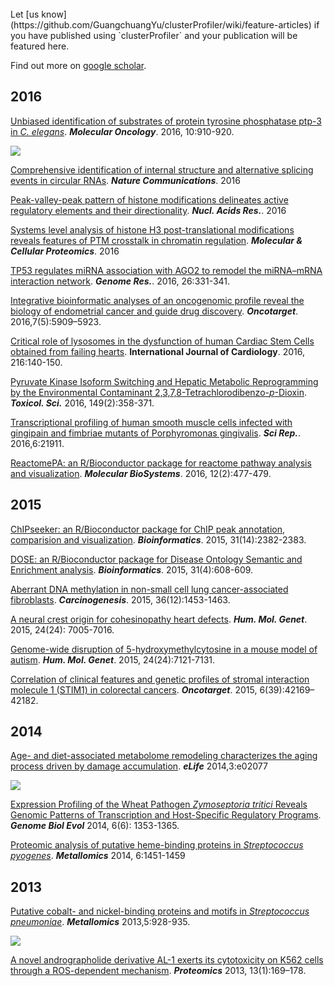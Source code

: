 <!-- AddToAny BEGIN -->
<div class="a2a_kit a2a_kit_size_32 a2a_default_style">
<a class="a2a_dd" href="//www.addtoany.com/share"></a>
<a class="a2a_button_facebook"></a>
<a class="a2a_button_twitter"></a>
<a class="a2a_button_google_plus"></a>
</div>
<script async src="//static.addtoany.com/menu/page.js"></script>
<!-- AddToAny END -->

<link rel="stylesheet" href="https://guangchuangyu.github.io/css/academicons.min.css">

<br>
Let [us know](https://github.com/GuangchuangYu/clusterProfiler/wiki/feature-articles) if you have published using `clusterProfiler` and your publication will be featured here.


<i class="fa fa-hand-o-right"></i> Find out more on [<i class="ai ai-google-scholar"></i> google scholar](https://scholar.google.com.hk/scholar?oi=bibs&hl=en&cites=2349076811020942117,6070469372865559425,7160384500065638071).

<!-- google citations -->
<!-- ColumnChart generated in R 3.3.0 by googleVis 0.6.0 package -->
<!-- Fri Jul  8 16:23:52 2016 -->


<!-- jsHeader -->
<script type="text/javascript">
 
// jsData 
function gvisDataColumnChartID3ec3ba43ba6 () {
var data = new google.visualization.DataTable();
var datajson =
[
 [
 "2012",
6 
],
[
 "2013",
13 
],
[
 "2014",
18 
],
[
 "2015",
26 
],
[
 "2016",
33 
] 
];
data.addColumn('string','year');
data.addColumn('number','cites');
data.addRows(datajson);
return(data);
}
 
// jsDrawChart
function drawChartColumnChartID3ec3ba43ba6() {
var data = gvisDataColumnChartID3ec3ba43ba6();
var options = {};
options["allowHtml"] = [true];
options["title"] = ["clusterProfiler citations"];
options["titleTextStyle"] = {color:'firebrick'};
options["legend"] = {position: 'none'};


    var chart = new google.visualization.ColumnChart(
    document.getElementById('ColumnChartID3ec3ba43ba6')
    );
    chart.draw(data,options);
    

}
  
 
// jsDisplayChart
(function() {
var pkgs = window.__gvisPackages = window.__gvisPackages || [];
var callbacks = window.__gvisCallbacks = window.__gvisCallbacks || [];
var chartid = "corechart";
  
// Manually see if chartid is in pkgs (not all browsers support Array.indexOf)
var i, newPackage = true;
for (i = 0; newPackage && i < pkgs.length; i++) {
if (pkgs[i] === chartid)
newPackage = false;
}
if (newPackage)
  pkgs.push(chartid);
  
// Add the drawChart function to the global list of callbacks
callbacks.push(drawChartColumnChartID3ec3ba43ba6);
})();
function displayChartColumnChartID3ec3ba43ba6() {
  var pkgs = window.__gvisPackages = window.__gvisPackages || [];
  var callbacks = window.__gvisCallbacks = window.__gvisCallbacks || [];
  window.clearTimeout(window.__gvisLoad);
  // The timeout is set to 100 because otherwise the container div we are
  // targeting might not be part of the document yet
  window.__gvisLoad = setTimeout(function() {
  var pkgCount = pkgs.length;
  google.load("visualization", "1", { packages:pkgs, callback: function() {
  if (pkgCount != pkgs.length) {
  // Race condition where another setTimeout call snuck in after us; if
  // that call added a package, we must not shift its callback
  return;
}
while (callbacks.length > 0)
callbacks.shift()();
} });
}, 100);
}
 
// jsFooter
</script>
 
<!-- jsChart -->  
<script type="text/javascript" src="https://www.google.com/jsapi?callback=displayChartColumnChartID3ec3ba43ba6"></script>
 
<!-- divChart -->
  
<div id="ColumnChartID3ec3ba43ba6" 
  style="width: 500; height: automatic;">
</div>


<!-- google citations -->

## <i class="fa fa-calendar"></i> 2016

[Unbiased identification of substrates of protein tyrosine phosphatase ptp-3 in *C. elegans*](http://dx.doi.org/10.1016/j.molonc.2016.03.003). **_Molecular Oncology_**. 2016, 10:910-920.

![](featured_img/1-s2.0-S004565351530309X-gr3.jpg)

[Comprehensive identification of internal structure and alternative splicing events in circular RNAs](http://dx.doi.org/10.1038/ncomms12060). **_Nature Communications_**. 2016

[Peak-valley-peak pattern of histone modifications delineates active regulatory elements and their directionality](http://dx.doi.org/10.1093/nar/gkw250). **_Nucl. Acids Res._**. 2016

[Systems level analysis of histone H3 post-translational modifications reveals features of PTM crosstalk in chromatin regulation](http://dx.doi.org/10.1074/mcp.M115.054460). **_Molecular & Cellular Proteomics_**. 2016

[TP53 regulates miRNA association with AGO2 to remodel the miRNA–mRNA interaction network](http://genome.cshlp.org/content/26/3/331.short). __*Genome Res.*__. 2016, 26:331-341.


[Integrative bioinformatic analyses of an oncogenomic profile reveal the biology of endometrial cancer and guide drug discovery](https://www.ncbi.nlm.nih.gov/pmc/articles/PMC4868730/). __*Oncotarget*__. 2016,7(5):5909–5923. 


[Critical role of lysosomes in the dysfunction of human Cardiac Stem Cells obtained from failing hearts](http://dx.doi.org/10.1016/j.ijcard.2016.04.155). **International Journal of Cardiology**. 2016, 216:140-150.

[Pyruvate Kinase Isoform Switching and Hepatic Metabolic Reprogramming by the Environmental Contaminant 2,3,7,8-Tetrachlorodibenzo-*p*-Dioxin](http://toxsci.oxfordjournals.org/content/149/2/358.short). __*Toxicol. Sci.*__ 2016, 149(2):358-371.


[Transcriptional profiling of human smooth muscle cells infected with gingipain and fimbriae mutants of Porphyromonas gingivalis](http://dx.doi.org/10.1038%2Fsrep21911). **_Sci Rep._**. 2016,6:21911.

[ReactomePA: an R/Bioconductor package for reactome pathway analysis and visualization](http://dx.doi.org/10.1039/C5MB00663E). __*Molecular BioSystems*__. 2016, 12(2):477-479.


## <i class="fa fa-calendar"></i> 2015

[ChIPseeker: an R/Bioconductor package for ChIP peak annotation, comparision and visualization](http://bioinformatics.oxfordjournals.org/cgi/content/abstract/btv145). __*Bioinformatics*__. 2015, 31(14):2382-2383.

[DOSE: an R/Bioconductor package for Disease Ontology Semantic and Enrichment analysis](http://bioinformatics.oxfordjournals.org/cgi/content/abstract/btu684). __*Bioinformatics*__. 2015, 31(4):608-609.

[Aberrant DNA methylation in non-small cell lung cancer-associated fibroblasts](http://dx.doi.org/10.1093/carcin/bgv146). __*Carcinogenesis*__. 2015, 36(12):1453-1463. 

[A neural crest origin for cohesinopathy heart defects](http://dx.doi.org/10.1093/hmg/ddv402). __*Hum. Mol. Genet*__. 2015, 24(24): 7005-7016. 

[Genome-wide disruption of 5-hydroxymethylcytosine in a mouse model of autism](http://dx.doi.org/10.1093/hmg/ddv411). __*Hum. Mol. Genet*__. 2015, 24(24):7121-7131. 

[Correlation of clinical features and genetic profiles of stromal interaction molecule 1 (STIM1) in colorectal cancers](https://www.ncbi.nlm.nih.gov/pmc/articles/PMC4747217/). __*Oncotarget*__. 2015, 6(39):42169–42182. 

## <i class="fa fa-calendar"></i> 2014

[Age- and diet-associated metabolome remodeling characterizes the aging process driven by damage accumulation](http://dx.doi.org/10.7554/eLife.02077). **_eLife_** 2014,3:e02077

![](featured_img/elife-02077-fig5-v1.jpg)


[Expression Profiling of the Wheat Pathogen *Zymoseptoria tritici* Reveals Genomic Patterns of Transcription and Host-Specific Regulatory Programs](http://dx.doi.org/10.1093/gbe/evu101). **_Genome Biol Evol_** 2014, 6(6): 1353-1365. 


[Proteomic analysis of putative heme-binding proteins in *Streptococcus pyogenes*](http://dx.doi.org/10.1039/C4MT00027G). **_Metallomics_** 2014, 6:1451-1459


## <i class="fa fa-calendar"></i> 2013

[Putative cobalt- and nickel-binding proteins and motifs in *Streptococcus pneumoniae*](http://dx.doi.org/10.1039/C3MT00126A). **_Metallomics_** 2013,5:928-935.

![](featured_img/c3mt00126a-f2.gif)


[A novel andrographolide derivative AL-1 exerts its cytotoxicity on K562 cells through a ROS-dependent mechanism](http://dx.doi.org/10.1002/pmic.201200273). **_Proteomics_** 2013, 13(1):169–178.




